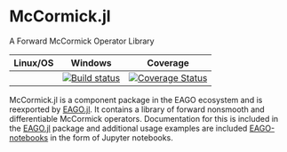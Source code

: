 # McCormick.jl
A Forward McCormick Operator Library

| **Linux/OS**                                                                     | **Windows**                                             | **Coverage**                                             |                       
|:--------------------------------------------------------------------------------:|:-------------------------------------------------------:|:-------------------------------------------------------:|
|   | [![Build status](https://ci.appveyor.com/api/projects/status/h4ox20ivukno6vax?svg=true)](https://ci.appveyor.com/project/mewilhel/mccormick-jl) | [![Coverage Status](https://coveralls.io/repos/github/PSORLab/McCormick.jl/badge.svg?branch=master)](https://coveralls.io/github/PSORLab/McCormick.jl?branch=master) |

McCormick.jl is a component package in the EAGO ecosystem and is reexported by [EAGO.jl](https://github.com/PSORLab/EAGO.jl). It contains a library of forward nonsmooth and differentiable McCormick operators. Documentation for this is included in the [EAGO.jl](https://github.com/PSORLab/EAGO.jl) package and additional usage examples are included [EAGO-notebooks](https://github.com/PSORLab/EAGO-notebooks) in the form of Jupyter notebooks.
